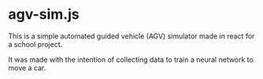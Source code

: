 # agv-sim.js
This is a simple automated guided vehicle (AGV) simulator made in react for a school project. 
  
It was made with the intention of collecting data to train a neural network to move a car.
